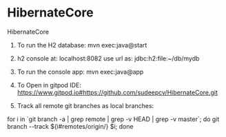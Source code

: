 # HibernateCore
HibernateCore

1. To run the H2 database:
  mvn exec:java@start

2. h2 console at:
    localhost:8082
    use url as: jdbc:h2:file:~/db/mydb


3. To run the console app:
   mvn exec:java@app

4. To Open in gitpod IDE:
   https://www.gitpod.io#https://github.com/sudeepcv/HibernateCore.git
   
5. Track all remote git branches as local branches:

for i in \`git branch -a | grep remote | grep -v HEAD | grep -v master\`; do git branch --track ${i#remotes/origin/} $i; done
